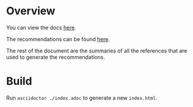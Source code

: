 # Overview

You can view the docs [here](http://feedhenry.org/mobile-security/).

The recommendations can be found [here](http://feedhenry.org/mobile-security/#mobile_security_recomendations_overview).

The rest of the document are the summaries of all the references that are used to generate the recommendations. 

# Build

Run `asciidoctor ./index.adoc` to generate a new `index.html`.